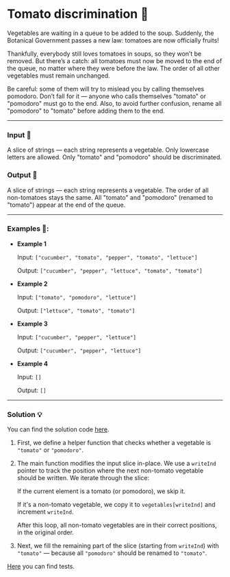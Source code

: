 # Tomato discrimination 🍅

Vegetables are waiting in a queue to be added to the soup.
Suddenly, the Botanical Government passes a new law: tomatoes are now officially fruits!

Thankfully, everybody still loves tomatoes in soups, so they won’t be removed.
But there’s a catch: all tomatoes must now be moved to the end of the queue, no matter where they were before the law. The order of all other vegetables must remain unchanged.

Be careful: some of them will try to mislead you by calling themselves pomodoro.
Don’t fall for it — anyone who calls themselves "tomato" or "pomodoro" must go to the end.
Also, to avoid further confusion, rename all "pomodoro" to "tomato" before adding them to the end.

---

### Input 🥦
A slice of strings — each string represents a vegetable.
Only lowercase letters are allowed.
Only "tomato" and "pomodoro" should be discriminated.

### Output 🥕
A slice of strings — each string represents a vegetable.
The order of all non-tomatoes stays the same.
All "tomato" and "pomodoro" (renamed to "tomato") appear at the end of the queue.

---

### Examples 🥒:

- **Example 1**

    Input: `["cucumber", "tomato", "pepper", "tomato", "lettuce"]`

    Output: `["cucumber", "pepper", "lettuce", "tomato", "tomato"]`

- **Example 2**

    Input: `["tomato", "pomodoro", "lettuce"]`

    Output: `["lettuce", "tomato", "tomato"]`

- **Example 3**

    Input: `["cucumber", "pepper", "lettuce"]`

    Output: `["cucumber", "pepper", "lettuce"]`

- **Example 4**

    Input: `[]`

    Output: `[]`

---

### Solution 💡

You can find the solution code [here](./tomato_discrimination.go).

1. First, we define a helper function that checks whether a vegetable is `"tomato"` or `"pomodoro"`.

2. The main function modifies the input slice in-place.
    We use a `writeInd` pointer to track the position where the next non-tomato vegetable should be written.
    We iterate through the slice:
    
    If the current element is a tomato (or pomodoro), we skip it.

    If it's a non-tomato vegetable, we copy it to `vegetables[writeInd]` and increment `writeInd`.

    After this loop, all non-tomato vegetables are in their correct positions, in the original order.

3. Next, we fill the remaining part of the slice (starting from `writeInd`) with `"tomato"` — because all `"pomodoro"` should be renamed to `"tomato"`.

[Here](./tomato_discrimination_test.go) you can find tests.
